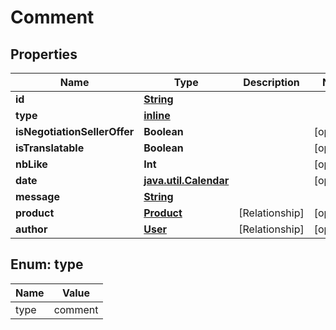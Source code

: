 
# Comment

## Properties
Name | Type | Description | Notes
------------ | ------------- | ------------- | -------------
**id** | [**String**](String.md) |  | 
**type** | [**inline**](#Type) |  | 
**isNegotiationSellerOffer** | **Boolean** |  |  [optional]
**isTranslatable** | **Boolean** |  |  [optional]
**nbLike** | **Int** |  |  [optional]
**date** | [**java.util.Calendar**](java.util.Calendar.md) |  |  [optional]
**message** | [**String**](String.md) |  | 
**product** | [**Product**](Product.md) | [Relationship] |  [optional]
**author** | [**User**](User.md) | [Relationship] |  [optional]


<a name="Type"></a>
## Enum: type
Name | Value
---- | -----
type | comment




